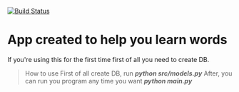 [![Build Status](https://travis-ci.org/DrEdi/Vocabular.svg?branch=master)](https://travis-ci.org/DrEdi/Vocabular)
# App created to help you learn words

If you're using this for the first time first of all you need to create DB.

> How to use
First of all create DB, run ***python src/models.py***
After, you can run you program any time you want ***python main.py***
